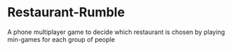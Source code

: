 # Restaurant-Rumble
A phone multiplayer game to decide which restaurant is chosen by playing min-games for each group of people 
